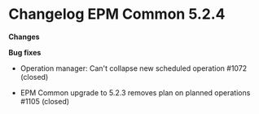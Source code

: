 # Changelog EPM Common 5.2.4

**Changes**


**Bug fixes**

- Operation manager: Can't collapse new scheduled operation #1072 (closed)

- EPM Common upgrade to 5.2.3 removes plan on planned operations #1105 (closed)
  